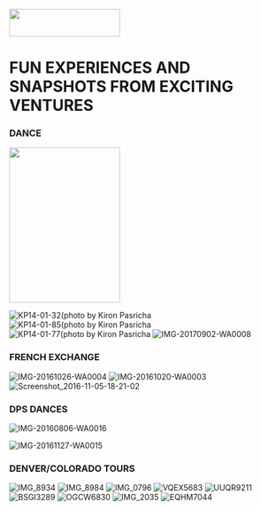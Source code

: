 <a href='https://github.com/Ruchita-Raghu/ruchita-raghu-portfolio'><img src="https://user-images.githubusercontent.com/116829793/202769444-abb1003b-ec31-44b6-bfc5-43f2e9beca1f.png" height=50 width=200> </a>
# FUN EXPERIENCES AND SNAPSHOTS FROM EXCITING VENTURES
### DANCE

<img src ="https://user-images.githubusercontent.com/116829793/202885101-fcb68664-3fe8-4e6d-9c5f-676526a5cec9.JPG" height=280 width=200>

![KP14-01-32(photo by Kiron Pasricha](https://user-images.githubusercontent.com/116829793/202885198-98cad3d9-2977-4b71-a35b-41f72b81a5d5.JPG)
![KP14-01-85(photo by Kiron Pasricha](https://user-images.githubusercontent.com/116829793/202885219-65598e5d-caf3-4dc2-a670-79f8e10d115e.JPG)
![KP14-01-77(photo by Kiron Pasricha](https://user-images.githubusercontent.com/116829793/202885226-c6ba92e5-8298-4088-8e89-07f1f468123d.JPG)
![IMG-20170902-WA0008](https://user-images.githubusercontent.com/116829793/202885371-674ec65a-b59a-4019-b4ae-36047fe534f9.jpg)


### FRENCH EXCHANGE
![IMG-20161026-WA0004](https://user-images.githubusercontent.com/116829793/202885331-dbadcf83-ce1c-42cb-aa69-c5e60374c863.jpg)
![IMG-20161020-WA0003](https://user-images.githubusercontent.com/116829793/202885340-d252ac0f-aa99-45a1-af53-ccb556d62e7b.jpg)
![Screenshot_2016-11-05-18-21-02](https://user-images.githubusercontent.com/116829793/202885414-40478773-1513-4363-b443-646afb58232f.png)


### DPS DANCES

![IMG-20160806-WA0016](https://user-images.githubusercontent.com/116829793/202885321-00aa6a32-f0ed-43bf-a500-5d8f9f1a5b8a.jpg)

![IMG-20161127-WA0015](https://user-images.githubusercontent.com/116829793/202885350-211fbf9e-e777-4c35-b57c-609f8a55fdd6.jpg)

### DENVER/COLORADO TOURS
![IMG_8934](https://user-images.githubusercontent.com/116829793/202885534-3e05ed08-34bd-4a8c-a888-df7efa8bc792.JPG)
![IMG_8984](https://user-images.githubusercontent.com/116829793/202885551-939afff9-7a0d-40e6-b818-3345e29ad79b.JPG)
![IMG_0796](https://user-images.githubusercontent.com/116829793/202885582-9d48963f-5ddf-4742-a71f-6aac1cbe773e.JPG)
![VQEX5683](https://user-images.githubusercontent.com/116829793/202885616-831de72d-0673-4b60-a9dc-d8e9a0327d2a.JPG)
![UUQR9211](https://user-images.githubusercontent.com/116829793/202885673-2a17e7c5-b0bd-47df-80cd-92d241a07b8b.JPG)
![BSGI3289](https://user-images.githubusercontent.com/116829793/202885695-0973cd62-dc86-4b98-801e-608ae6f5071f.JPG)
![OGCW6830](https://user-images.githubusercontent.com/116829793/202885736-6bbadc29-d841-4954-bce0-ff41db076243.JPG)
![IMG_2035](https://user-images.githubusercontent.com/116829793/202885776-89c0b879-50f2-4c14-8210-f438c5ae2231.JPG)
![EQHM7044](https://user-images.githubusercontent.com/116829793/202885811-512d3303-8668-4f08-816e-500141650fe1.JPG)

